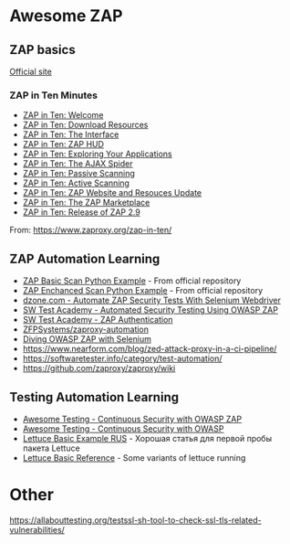 # Awesome ZAP

## ZAP basics
[Official site](https://www.zaproxy.org/)

### ZAP in Ten Minutes

* [ZAP in Ten: Welcome](http://play.sonatype.com/watch/RyTy22GZV6UccW41UCghC8)
* [ZAP in Ten: Download Resources](http://play.sonatype.com/watch/JDyzdepHYqb2pjJSbdNzMh?)
* [ZAP in Ten: The Interface](http://play.sonatype.com/watch/p35FK8Cri5A3EF3RBGoMAr?)
* [ZAP in Ten: ZAP HUD](http://play.sonatype.com/watch/W5Lo3VYZUspbqRsEgXumgB?)
* [ZAP in Ten: Exploring Your Applications](http://play.sonatype.com/watch/rLq2nvgbuGwVn2BX9gA8r2?)
* [ZAP in Ten: The AJAX Spider](http://play.sonatype.com/watch/eay2rpdKHt82oC1VpfzHZx?)
* [ZAP in Ten: Passive Scanning](http://play.sonatype.com/watch/vDWpoYjHi7fSLYFDQPWgMF?)
* [ZAP in Ten: Active Scanning](http://play.sonatype.com/watch/ZcEfSihgQSzuthJi4qEeW3?)
* [ZAP in Ten: ZAP Website and Resouces Update](http://play.sonatype.com/watch/32UoD4hxtUBvxdaK7siFzM?)
* [ZAP in Ten: The ZAP Marketplace](http://play.sonatype.com/watch/u5Wv6KsoozBefCuEmrFDzC?)
* [ZAP in Ten: Release of ZAP 2.9](http://play.sonatype.com/watch/WRwcRM9AFPpKitybFatLiD?)

From: https://www.zaproxy.org/zap-in-ten/

## ZAP Automation Learning

* [ZAP Basic Scan Python Example](https://github.com/zaproxy/zap-api-python/blob/master/src/examples/basic-spider-scan.py) - From official repository
* [ZAP Enchanced Scan Python Example](https://github.com/zaproxy/zap-api-python/blob/master/src/examples/zap_example_api_script.py) - From official repository
* [dzone.com - Automate ZAP Security Tests With Selenium Webdriver](https://dzone.com/articles/automate-zap-security-tests-with-selenium-webdrive-1)
* [SW Test Academy - Automated Security Testing Using OWASP ZAP](https://www.swtestacademy.com/automated-security-testing-using-zap/)
* [SW Test Academy - ZAP Authentication](https://www.swtestacademy.com/zap-authentication/)
* [ZFPSystems/zaproxy-automation](https://github.com/ZFPSystems/zaproxy-automation)
* [Diving OWASP ZAP with Selenium](https://owasp.org/www-chapter-london/assets/slides/OWASPLondon-OWASP-ZAP-Selenium-20180830-PDF.pdf)
* https://www.nearform.com/blog/zed-attack-proxy-in-a-ci-pipeline/
* https://softwaretester.info/category/test-automation/
* https://github.com/zaproxy/zaproxy/wiki

## Testing Automation Learning

* [Awesome Testing - Continuous Security with OWASP ZAP](https://www.awesome-testing.com/2018/12/continuous-security-with-owasp-zap.html)
* [Awesome Testing - Continuous Security with OWASP](https://www.awesome-testing.com/2017/02/continuous-security-with-owasp.html)
* [Lettuce Basic Example RUS](http://automation-remarks.com/lettuce-python/) - Хорошая статья для первой пробы пакета Lettuce
* [Lettuce Basic Reference](http://lettuce.it/reference/cli.html) - Some variants of lettuce running


# Other

https://allabouttesting.org/testssl-sh-tool-to-check-ssl-tls-related-vulnerabilities/
